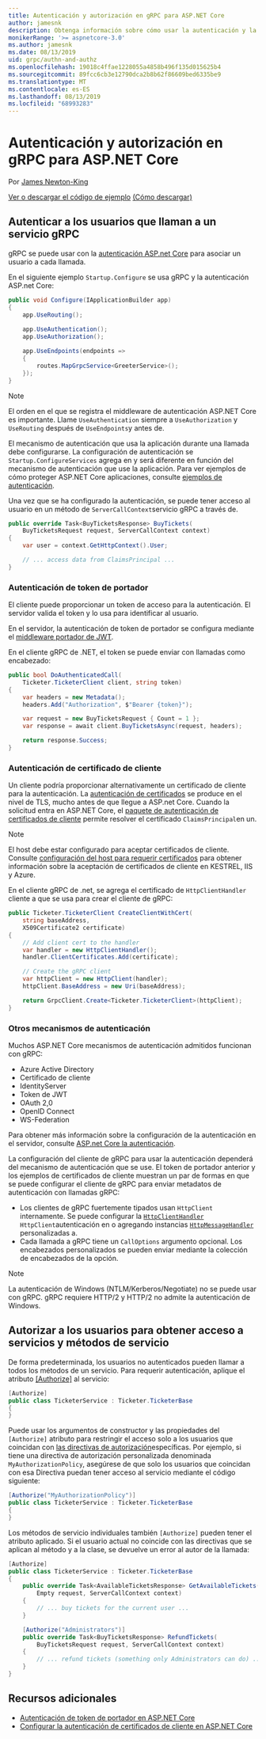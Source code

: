 ```yaml
---
title: Autenticación y autorización en gRPC para ASP.NET Core
author: jamesnk
description: Obtenga información sobre cómo usar la autenticación y la autorización en gRPC para ASP.NET Core.
monikerRange: '>= aspnetcore-3.0'
ms.author: jamesnk
ms.date: 08/13/2019
uid: grpc/authn-and-authz
ms.openlocfilehash: 19018c4ffae1228055a4858b496f135d015625b4
ms.sourcegitcommit: 89fcc6cb3e12790dca2b8b62f86609bed6335be9
ms.translationtype: MT
ms.contentlocale: es-ES
ms.lasthandoff: 08/13/2019
ms.locfileid: "68993283"
---
```

# <a name="authentication-and-authorization-in-grpc-for-aspnet-core"></a>Autenticación y autorización en gRPC para ASP.NET Core

Por [James Newton-King](https://twitter.com/jamesnk)

[Ver o descargar el código de ejemplo](https://github.com/aspnet/AspNetCore.Docs/tree/master/aspnetcore/grpc/authn-and-authz/sample/) [(Cómo descargar)](xref:index#how-to-download-a-sample)

## <a name="authenticate-users-calling-a-grpc-service"></a>Autenticar a los usuarios que llaman a un servicio gRPC

gRPC se puede usar con la [autenticación ASP.net Core](xref:security/authentication/identity) para asociar un usuario a cada llamada.

En el siguiente ejemplo `Startup.Configure` se usa gRPC y la autenticación ASP.net Core:

```csharp
public void Configure(IApplicationBuilder app)
{
    app.UseRouting();
    
    app.UseAuthentication();
    app.UseAuthorization();

    app.UseEndpoints(endpoints =>
    {
        routes.MapGrpcService<GreeterService>();
    });
}
```

> [!NOTE]
> El orden en el que se registra el middleware de autenticación ASP.NET Core es importante. Llame `UseAuthentication` siempre a `UseAuthorization` y `UseRouting` después de `UseEndpoints`y antes de.

El mecanismo de autenticación que usa la aplicación durante una llamada debe configurarse. La configuración de autenticación se `Startup.ConfigureServices` agrega en y será diferente en función del mecanismo de autenticación que use la aplicación. Para ver ejemplos de cómo proteger ASP.NET Core aplicaciones, consulte [ejemplos de autenticación](xref:security/authentication/samples).

Una vez que se ha configurado la autenticación, se puede tener acceso al usuario en un método de `ServerCallContext`servicio gRPC a través de.

```csharp
public override Task<BuyTicketsResponse> BuyTickets(
    BuyTicketsRequest request, ServerCallContext context)
{
    var user = context.GetHttpContext().User;

    // ... access data from ClaimsPrincipal ...
}

```

### <a name="bearer-token-authentication"></a>Autenticación de token de portador

El cliente puede proporcionar un token de acceso para la autenticación. El servidor valida el token y lo usa para identificar al usuario.

En el servidor, la autenticación de token de portador se configura mediante el [middleware portador de JWT](/dotnet/api/microsoft.extensions.dependencyinjection.jwtbearerextensions.addjwtbearer).

En el cliente gRPC de .NET, el token se puede enviar con llamadas como encabezado:

```csharp
public bool DoAuthenticatedCall(
    Ticketer.TicketerClient client, string token)
{
    var headers = new Metadata();
    headers.Add("Authorization", $"Bearer {token}");

    var request = new BuyTicketsRequest { Count = 1 };
    var response = await client.BuyTicketsAsync(request, headers);

    return response.Success;
}
```

### <a name="client-certificate-authentication"></a>Autenticación de certificado de cliente

Un cliente podría proporcionar alternativamente un certificado de cliente para la autenticación. La [autenticación de certificados](https://tools.ietf.org/html/rfc5246#section-7.4.4) se produce en el nivel de TLS, mucho antes de que llegue a ASP.net Core. Cuando la solicitud entra en ASP.NET Core, el [paquete de autenticación de certificados de cliente](xref:security/authentication/certauth) permite resolver el certificado `ClaimsPrincipal`en un.

> [!NOTE]
> El host debe estar configurado para aceptar certificados de cliente. Consulte [configuración del host para requerir certificados](xref:security/authentication/certauth#configure-your-host-to-require-certificates) para obtener información sobre la aceptación de certificados de cliente en KESTREL, IIS y Azure.

En el cliente gRPC de .net, se agrega el certificado de `HttpClientHandler` cliente a que se usa para crear el cliente de gRPC:

```csharp
public Ticketer.TicketerClient CreateClientWithCert(
    string baseAddress,
    X509Certificate2 certificate)
{
    // Add client cert to the handler
    var handler = new HttpClientHandler();
    handler.ClientCertificates.Add(certificate);

    // Create the gRPC client
    var httpClient = new HttpClient(handler);
    httpClient.BaseAddress = new Uri(baseAddress);

    return GrpcClient.Create<Ticketer.TicketerClient>(httpClient);
}
```

### <a name="other-authentication-mechanisms"></a>Otros mecanismos de autenticación

Muchos ASP.NET Core mecanismos de autenticación admitidos funcionan con gRPC:

* Azure Active Directory
* Certificado de cliente
* IdentityServer
* Token de JWT
* OAuth 2,0
* OpenID Connect
* WS-Federation

Para obtener más información sobre la configuración de la autenticación en el servidor, consulte [ASP.net Core la autenticación](xref:security/authentication/identity).

La configuración del cliente de gRPC para usar la autenticación dependerá del mecanismo de autenticación que se use. El token de portador anterior y los ejemplos de certificados de cliente muestran un par de formas en que se puede configurar el cliente de gRPC para enviar metadatos de autenticación con llamadas gRPC:

* Los clientes de gRPC fuertemente tipados usan `HttpClient` internamente. Se puede configurar la [`HttpClientHandler`](/dotnet/api/system.net.http.httpclienthandler) `HttpClient`autenticación en o agregando instancias [`HttpMessageHandler`](/dotnet/api/system.net.http.httpmessagehandler) personalizadas a.
* Cada llamada a gRPC tiene un `CallOptions` argumento opcional. Los encabezados personalizados se pueden enviar mediante la colección de encabezados de la opción.

> [!NOTE]
> La autenticación de Windows (NTLM/Kerberos/Negotiate) no se puede usar con gRPC. gRPC requiere HTTP/2 y HTTP/2 no admite la autenticación de Windows.

## <a name="authorize-users-to-access-services-and-service-methods"></a>Autorizar a los usuarios para obtener acceso a servicios y métodos de servicio

De forma predeterminada, los usuarios no autenticados pueden llamar a todos los métodos de un servicio. Para requerir autenticación, aplique el atributo [[Authorize]](xref:Microsoft.AspNetCore.Authorization.AuthorizeAttribute) al servicio:

```csharp
[Authorize]
public class TicketerService : Ticketer.TicketerBase
{
}
```

Puede usar los argumentos de constructor y las propiedades del `[Authorize]` atributo para restringir el acceso solo a los usuarios que coincidan con [las directivas de autorización](xref:security/authorization/policies)específicas. Por ejemplo, si tiene una directiva de autorización personalizada denominada `MyAuthorizationPolicy`, asegúrese de que solo los usuarios que coincidan con esa Directiva puedan tener acceso al servicio mediante el código siguiente:

```csharp
[Authorize("MyAuthorizationPolicy")]
public class TicketerService : Ticketer.TicketerBase
{
}
```

Los métodos de servicio individuales también `[Authorize]` pueden tener el atributo aplicado. Si el usuario actual no coincide con las directivas que se aplican al método y a la clase, se devuelve un error al autor de la llamada:

```csharp
[Authorize]
public class TicketerService : Ticketer.TicketerBase
{
    public override Task<AvailableTicketsResponse> GetAvailableTickets(
        Empty request, ServerCallContext context)
    {
        // ... buy tickets for the current user ...
    }

    [Authorize("Administrators")]
    public override Task<BuyTicketsResponse> RefundTickets(
        BuyTicketsRequest request, ServerCallContext context)
    {
        // ... refund tickets (something only Administrators can do) ..
    }
}
```

## <a name="additional-resources"></a>Recursos adicionales

* [Autenticación de token de portador en ASP.NET Core](https://blogs.msdn.microsoft.com/webdev/2016/10/27/bearer-token-authentication-in-asp-net-core/)
* [Configurar la autenticación de certificados de cliente en ASP.NET Core](xref:security/authentication/certauth)
